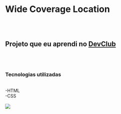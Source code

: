 <h1> Wide Coverage Location</h1>
<br>
<br>
<h2> Projeto que eu aprendi no <a href=https://rodolfomori.com.br/devclub>DevClub</a></h2>
<br>
<br>
<h3> Tecnologias utilizadas</h3>
<br>
-HTML
<br>
-CSS
<br>
<br>
<img src= https://github.com/WallacePorfiro/estudos-DevClub/blob/main/Wide%20coverage%20location-image-projeto.png?raw=true >
